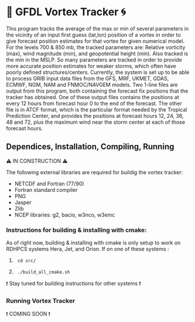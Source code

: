 # :ocean: GFDL Vortex Tracker :cyclone:

  This program tracks the average of the max or min of several parameters in the vicinity of an input
first guess (lat,lon) position of a vortex in order to give forecast position estimates for that vortex for
given numerical model.  For the levels 700 & 850 mb, the tracked parameters are:
Relative vorticity (max), wind magnitude (min), and geopotential height (min). 
Also tracked is the min in the MSLP. So many parameters are tracked in order to provide more accurate 
position estimates for weaker storms, which often have poorly defined structures/centers.
Currently, the system is set up to be able to process GRIB input data files from the GFS, MRF, UKMET, GDAS,
ECMWF, NGM, NAM and FNMOC/NAVGEM models. Two 1-line files are  output from this program, both containing the 
forecast fix positions that the  tracker has obtained.  One of these  output files contains the positions at 
every 12 hours from forecast hour 0 to the end of the forecast. The other file is in ATCF format, which is 
the particular format needed by the Tropical Prediction Center, and provides the positions at forecast hours
12, 24, 36, 48 and 72, plus the maximum wind near the storm center at each of those forecast hours.

## Dependices, Installation, Compiling, Running
:warning: IN CONSTRUCTION :warning:

The following external libraries are required for buildig the vortex tracker:
  * NETCDF and Fortran (77/90)
  * Fortran standard compiler
  * PNG
  * Jasper
  * Zlib
  * NCEP libraries: g2, bacio, w3nco, w3emc

### Instructions for building & installing with cmake:

As of right now, building & installing with cmake is only setup to work on RDHPCS systems Hera, Jet, and 
Orion. 
If on one of these systems :
  1.      cd src/
  2.      ./build_all_cmake.sh

:exclamation: Stay tuned for building instructions for other systems :exclamation:

### Running Vortex Tracker

 :exclamation: COMING SOON :exclamation:
